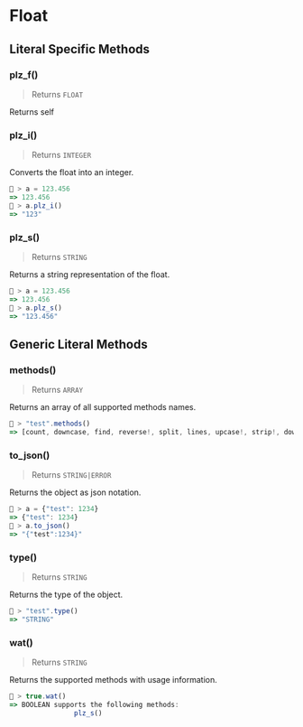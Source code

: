 # Float




## Literal Specific Methods

### plz_f()
> Returns `FLOAT`

Returns self



### plz_i()
> Returns `INTEGER`

Converts the float into an integer.


```js
🚀 > a = 123.456
=> 123.456
🚀 > a.plz_i()
=> "123"
```


### plz_s()
> Returns `STRING`

Returns a string representation of the float.


```js
🚀 > a = 123.456
=> 123.456
🚀 > a.plz_s()
=> "123.456"
```



## Generic Literal Methods

### methods()
> Returns `ARRAY`

Returns an array of all supported methods names.

```js
🚀 > "test".methods()
=> [count, downcase, find, reverse!, split, lines, upcase!, strip!, downcase!, size, plz_i, replace, reverse, strip, upcase]
```

### to_json()
> Returns `STRING|ERROR`

Returns the object as json notation.

```js
🚀 > a = {"test": 1234}
=> {"test": 1234}
🚀 > a.to_json()
=> "{"test":1234}"
```

### type()
> Returns `STRING`

Returns the type of the object.

```js
🚀 > "test".type()
=> "STRING"
```

### wat()
> Returns `STRING`

Returns the supported methods with usage information.

```js
🚀 > true.wat()
=> BOOLEAN supports the following methods:
				plz_s()
```

